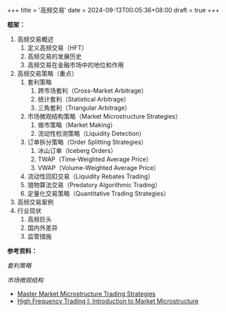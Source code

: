+++
title = '高频交易'
date = 2024-09-13T00:05:36+08:00
draft = true
+++

**框架：**

1. 高频交易概述
   1. 定义高频交易（HFT）
   2. 高频交易的发展历史
   3. 高频交易在金融市场中的地位和作用
2. 高频交易策略（重点）
   1. 套利策略
      1. 跨市场套利（Cross-Market Arbitrage）
      2. 统计套利（Statistical Arbitrage）
      3. 三角套利（Triangular Arbitrage）
   2. 市场微观结构策略（Market Microstructure Strategies）
      1. 做市策略（Market Making）
      2. 流动性检测策略（Liquidity Detection）
   3. 订单拆分策略（Order Splitting Strategies）
      1. 冰山订单（Iceberg Orders）
      2. TWAP（Time-Weighted Average Price）
      3. VWAP（Volume-Weighted Average Price）
   4. 流动性回扣交易（Liquidity Rebates Trading）
   5. 猎物算法交易（Predatory Algorithmic Trading）
   6. 定量化交易策略（Quantitative Trading Strategies）
3. 高频交易案例
4. 行业现状
   1. 高频巨头
   2. 国内外差异
   3. 监管措施

**参考资料：**

*套利策略*



*市场微观结构*

- [Master Market Microstructure Trading Strategies](https://market-bulls.com/market-microstructure-trading/)
- [High Frequency Trading I: Introduction to Market Microstructure](https://www.quantstart.com/articles/high-frequency-trading-i-introduction-to-market-microstructure/)

